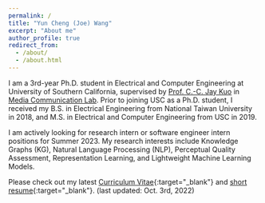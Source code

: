 ```yaml
---
permalink: /
title: "Yun Cheng (Joe) Wang"
excerpt: "About me"
author_profile: true
redirect_from: 
  - /about/
  - /about.html
---
```



I am a 3rd-year Ph.D. student in Electrical and Computer Engineering
at University of Southern California, supervised by 
[Prof. C.-C. Jay Kuo](https://viterbi.usc.edu/directory/faculty/Kuo/Chung-Chieh)
in [Media Communication Lab](https://mcl.usc.edu/). 
Prior to joining USC as a Ph.D. student, I received my B.S. in 
Electrical Engineering from National Taiwan University in 2018, 
and M.S. in Electrical and Computer Engineering from USC in 2019.

I am actively looking for research intern or software engineer intern
positions for Summer 2023. My research interests include 
Knowledge Graphs (KG), Natural Language Processing (NLP), 
Perceptual Quality Assessment, Representation Learning, and 
Lightweight Machine Learning Models.


Please check out my latest [Curriculum Vitae](../files/__Academic_CV__221003.pdf){:target="_blank"}
and [short resume](../files/__Short_Resume__221003.pdf){:target="_blank"}.
(last updated: Oct. 3rd, 2022)